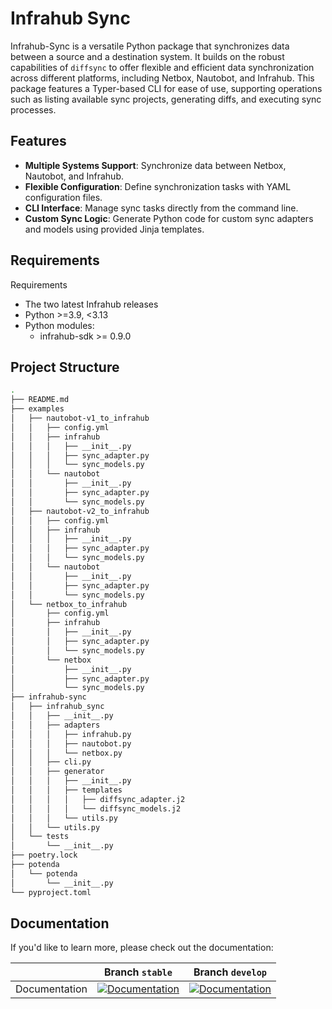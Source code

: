 # Infrahub Sync

Infrahub-Sync is a versatile Python package that synchronizes data between a source and a destination system. It builds on the robust capabilities of `diffsync` to offer flexible and efficient data synchronization across different platforms, including Netbox, Nautobot, and Infrahub. This package features a Typer-based CLI for ease of use, supporting operations such as listing available sync projects, generating diffs, and executing sync processes.

## Features

- **Multiple Systems Support**: Synchronize data between Netbox, Nautobot, and Infrahub.
- **Flexible Configuration**: Define synchronization tasks with YAML configuration files.
- **CLI Interface**: Manage sync tasks directly from the command line.
- **Custom Sync Logic**: Generate Python code for custom sync adapters and models using provided Jinja templates.

## Requirements

Requirements

- The two latest Infrahub releases
- Python >=3.9, <3.13
- Python modules:
  - infrahub-sdk >= 0.9.0

## Project Structure

```bash
.
├── README.md
├── examples
│   ├── nautobot-v1_to_infrahub
│   │   ├── config.yml
│   │   ├── infrahub
│   │   │   ├── __init__.py
│   │   │   ├── sync_adapter.py
│   │   │   └── sync_models.py
│   │   └── nautobot
│   │       ├── __init__.py
│   │       ├── sync_adapter.py
│   │       └── sync_models.py
│   ├── nautobot-v2_to_infrahub
│   │   ├── config.yml
│   │   ├── infrahub
│   │   │   ├── __init__.py
│   │   │   ├── sync_adapter.py
│   │   │   └── sync_models.py
│   │   └── nautobot
│   │       ├── __init__.py
│   │       ├── sync_adapter.py
│   │       └── sync_models.py
│   └── netbox_to_infrahub
│       ├── config.yml
│       ├── infrahub
│       │   ├── __init__.py
│       │   ├── sync_adapter.py
│       │   └── sync_models.py
│       └── netbox
│           ├── __init__.py
│           ├── sync_adapter.py
│           └── sync_models.py
├── infrahub-sync
│   ├── infrahub_sync
│   │   ├── __init__.py
│   │   ├── adapters
│   │   │   ├── infrahub.py
│   │   │   ├── nautobot.py
│   │   │   └── netbox.py
│   │   ├── cli.py
│   │   ├── generator
│   │   │   ├── __init__.py
│   │   │   ├── templates
│   │   │   │   ├── diffsync_adapter.j2
│   │   │   │   └── diffsync_models.j2
│   │   │   └── utils.py
│   │   └── utils.py
│   └── tests
│       └── __init__.py
├── poetry.lock
├── potenda
│   └── potenda
│       └── __init__.py
└── pyproject.toml
```

## Documentation

If you'd like to learn more, please check out the documentation:

|  | Branch `stable` | Branch `develop` |
|---|---|---|
| Documentation | [![Documentation](https://img.shields.io/badge/Documentation%20for%20stable-0B97BB?style=for-the-badge)](https://docs.infrahub.app/) | [![Documentation](https://img.shields.io/badge/Documentation%20for%20develop-0B97BB?style=for-the-badge)](https://develop.infrahub.pages.dev/) |
